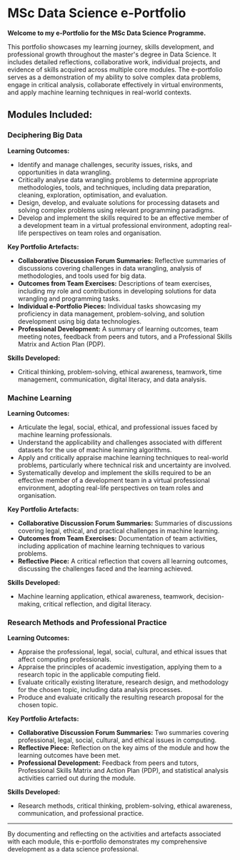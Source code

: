 # MSc Data Science e-Portfolio

**Welcome to my e-Portfolio for the MSc Data Science Programme.**

This portfolio showcases my learning journey, skills development, and professional growth throughout the master's degree in Data Science. It includes detailed reflections, collaborative work, individual projects, and evidence of skills acquired across multiple core modules. The e-portfolio serves as a demonstration of my ability to solve complex data problems, engage in critical analysis, collaborate effectively in virtual environments, and apply machine learning techniques in real-world contexts. 

## Modules Included:

### Deciphering Big Data

**Learning Outcomes:**
- Identify and manage challenges, security issues, risks, and opportunities in data wrangling.
- Critically analyse data wrangling problems to determine appropriate methodologies, tools, and techniques, including data preparation, cleaning, exploration, optimisation, and evaluation.
- Design, develop, and evaluate solutions for processing datasets and solving complex problems using relevant programming paradigms.
- Develop and implement the skills required to be an effective member of a development team in a virtual professional environment, adopting real-life perspectives on team roles and organisation.

**Key Portfolio Artefacts:**
- **Collaborative Discussion Forum Summaries:** Reflective summaries of discussions covering challenges in data wrangling, analysis of methodologies, and tools used for big data.
- **Outcomes from Team Exercises:** Descriptions of team exercises, including my role and contributions in developing solutions for data wrangling and programming tasks.
- **Individual e-Portfolio Pieces:** Individual tasks showcasing my proficiency in data management, problem-solving, and solution development using big data technologies.
- **Professional Development:** A summary of learning outcomes, team meeting notes, feedback from peers and tutors, and a Professional Skills Matrix and Action Plan (PDP).

**Skills Developed:**
- Critical thinking, problem-solving, ethical awareness, teamwork, time management, communication, digital literacy, and data analysis.

### Machine Learning

**Learning Outcomes:**
- Articulate the legal, social, ethical, and professional issues faced by machine learning professionals.
- Understand the applicability and challenges associated with different datasets for the use of machine learning algorithms.
- Apply and critically appraise machine learning techniques to real-world problems, particularly where technical risk and uncertainty are involved.
- Systematically develop and implement the skills required to be an effective member of a development team in a virtual professional environment, adopting real-life perspectives on team roles and organisation.

**Key Portfolio Artefacts:**
- **Collaborative Discussion Forum Summaries:** Summaries of discussions covering legal, ethical, and practical challenges in machine learning.
- **Outcomes from Team Exercises:** Documentation of team activities, including application of machine learning techniques to various problems.
- **Reflective Piece:** A critical reflection that covers all learning outcomes, discussing the challenges faced and the learning achieved.

**Skills Developed:**
- Machine learning application, ethical awareness, teamwork, decision-making, critical reflection, and digital literacy.

### Research Methods and Professional Practice

**Learning Outcomes:**
- Appraise the professional, legal, social, cultural, and ethical issues that affect computing professionals.
- Appraise the principles of academic investigation, applying them to a research topic in the applicable computing field.
- Evaluate critically existing literature, research design, and methodology for the chosen topic, including data analysis processes.
- Produce and evaluate critically the resulting research proposal for the chosen topic.

**Key Portfolio Artefacts:**
- **Collaborative Discussion Forum Summaries:** Two summaries covering professional, legal, social, cultural, and ethical issues in computing.
- **Reflective Piece:** Reflection on the key aims of the module and how the learning outcomes have been met.
- **Professional Development:** Feedback from peers and tutors, Professional Skills Matrix and Action Plan (PDP), and statistical analysis activities carried out during the module.

**Skills Developed:**
- Research methods, critical thinking, problem-solving, ethical awareness, communication, and professional practice.

---

By documenting and reflecting on the activities and artefacts associated with each module, this e-portfolio demonstrates my comprehensive development as a data science professional.
